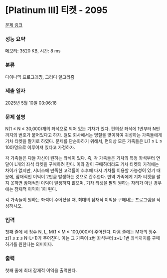 # [Platinum III] 티켓 - 2095 

[문제 링크](https://www.acmicpc.net/problem/2095) 

### 성능 요약

메모리: 3520 KB, 시간: 8 ms

### 분류

다이나믹 프로그래밍, 그리디 알고리즘

### 제출 일자

2025년 5월 10일 03:06:18

### 문제 설명

<p>N(1 ≤ N ≤ 30,000)개의 좌석으로 되어 있는 기차가 있다. 편의상 좌석에 1번부터 N번까지의 번호가 붙어있다고 하자. 철도 회사에서는 명절을 맞이하여 귀성하는 가족들에게 기차 티켓을 팔기로 하였다. 문제를 단순화하기 위해서, 편의상 모든 가족들은 L(1 ≤ L ≤ 100)명으로 이루어져 있다고 가정하자.</p>

<p>각 가족들은 다들 자신이 원하는 좌석이 있다. 즉, 각 가족들은 기차의 특정 좌석부터 연달아 L개의 좌석 티켓을 구매하려 한다. 이와 같이 구매하더라도 기차 티켓의 가격에는 차이가 없지만, 서비스에 만족한 고객들이 추후에 다시 기차를 이용할 가능성이 있기 때문에, 잠재적인 이익이 2만큼 발생하는 것으로 간주한다. 만약 가족에게 기차 티켓을 팔지 못하면 잠재적인 이익이 발생하지 않으며, 기차 티켓을 팔되 원하는 자리가 아닌 경우에는 잠재적 이익이 1이 된다.</p>

<p>각 가족들이 원하는 좌석이 주어졌을 때, 최대의 잠재적 이익을 구해내는 프로그램을 작성하시오.</p>

### 입력 

 <p>첫째 줄에 세 정수 N, L, M(1 ≤ M ≤ 100,000)이 주어진다. 다음 줄에는 M개의 정수 z(1 ≤ z ≤ N-L+1)가 주어진다. 이는 그 가족이 z번 좌석부터 z+L-1번 좌석까지를 구매하기를 원한다는 의미이다.</p>

### 출력 

 <p>첫째 줄에 최대 잠재적 이익을 출력한다.</p>


